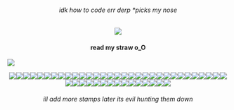 <h6 align="center">idk how to code err derp *picks my nose</h6>
<p align="center"> <image src="8a22f273635e17d1fab3d9d4954953cc.gif">
  
<h4 align="center">read my straw o_O</h4> <image src="guy.webp">
<p align="center"> <image src="yaoi.jpg"><image src="re1.webp"><image src="wesker.webp"><image src="dead wesker.webp"><image src="stars.webp"><image src="re2.png"><image src="re3.png"><image src="re4logo.gif"><image src="re4.png"><image src="silenthill.jpg"><image src="daeho.webp"><image src="hi thanos.webp"><image src="thanos.webp"><image src="i love yaoi.png"><image src="oh god.gif"><image src="untildawn.gif"><image src="chris.gif"><image src="josh.png"><image src="funger.png"><image src="cahara.png"><image src="ragnvaldr.png"><image src="enki.png"><image src="darce.png"><image src="levi.png"><image src="drama.webp"><image src="baebae.webp"><image src="top.webp"><image src="bauhaus.png"><image src="specimen.png"><image src="cure.png"><image src="siouxsie1.png"><image src="siouxsie.webp"><image src="donnie.webp"><image src="fight club.webp"><image src="narrator.webp"><image src="tyler.webp"><image src="end.webp"><image src="brokeback 2.webp"><image src="brokeback 1.webp"><image src="brokeback 3.webp"><image src="death note.webp.webp"><image src="zombies.webp"><image src="lab specimen.png"><image src="fish.png"><image src="spongebob.webp"><image src="gay plankton.webp">
<h6 align="center">ill add more stamps later its evil hunting them down</h6>
